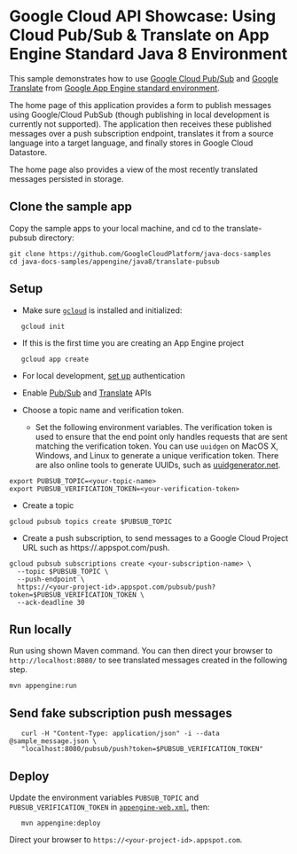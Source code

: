 # Google Cloud API Showcase: Using Cloud Pub/Sub & Translate on App Engine Standard Java 8 Environment

This sample demonstrates how to use [Google Cloud Pub/Sub][pubsub] and [Google Translate][translate]
from [Google App Engine standard environment][ae-docs].

[pubsub]: https://cloud.google.com/pubsub/docs/
[translate]: https://cloud.google.com/translate/docs/
[ae-docs]: https://cloud.google.com/appengine/docs/java/

The home page of this application provides a form to publish messages using Google/Cloud PubSub (though publishing in
local development is currently not supported). The application then receives these published messages over a push
subscription endpoint, translates it from a source language into a target language, and finally stores in Google Cloud
Datastore.

The home page also provides a view of the most recently translated messages persisted in storage.

## Clone the sample app

Copy the sample apps to your local machine, and cd to the translate-pubsub directory:

```
git clone https://github.com/GoogleCloudPlatform/java-docs-samples
cd java-docs-samples/appengine/java8/translate-pubsub
```

## Setup

- Make sure [`gcloud`](https://cloud.google.com/sdk/docs/) is installed and initialized:
```
   gcloud init
```
- If this is the first time you are creating an App Engine project
```
   gcloud app create
```
- For local development, [set up](https://cloud.google.com/docs/authentication/getting-started) authentication
- Enable [Pub/Sub](https://console.cloud.google.com/launcher/details/google/pubsub.googleapis.com) and 
  [Translate](https://console.cloud.google.com/launcher/details/google/translate.googleapis.com) APIs

- Choose a topic name and verification token.

  - Set the following environment variables. The verification token is used to ensure that the end point only handles
    requests that are sent matching the verification token. You can use `uuidgen` on MacOS X, Windows, and Linux to
    generate a unique verification token. There are also online tools to generate UUIDs, such as 
    [uuidgenerator.net][uuid].

```
export PUBSUB_TOPIC=<your-topic-name>
export PUBSUB_VERIFICATION_TOKEN=<your-verification-token>
```

[uuid]: https://www.uuidgenerator.net/

- Create a topic
```
gcloud pubsub topics create $PUBSUB_TOPIC
```

- Create a push subscription, to send messages to a Google Cloud Project URL such as
  https://<your-project-id>.appspot.com/push.

```
gcloud pubsub subscriptions create <your-subscription-name> \
  --topic $PUBSUB_TOPIC \
  --push-endpoint \
  https://<your-project-id>.appspot.com/pubsub/push?token=$PUBSUB_VERIFICATION_TOKEN \
  --ack-deadline 30
```

## Run locally
Run using shown Maven command. You can then direct your browser to `http://localhost:8080/` to see translated messages
created in the following step.

```
mvn appengine:run
```

## Send fake subscription push messages

```
   curl -H "Content-Type: application/json" -i --data @sample_message.json \
   "localhost:8080/pubsub/push?token=$PUBSUB_VERIFICATION_TOKEN"
```

## Deploy

Update the environment variables `PUBSUB_TOPIC` and `PUBSUB_VERIFICATION_TOKEN` in
[`appengine-web.xml`](src/main/webapp/WEB-INF/appengine-web.xml), then:

```
   mvn appengine:deploy
```

Direct your browser to `https://<your-project-id>.appspot.com`.
